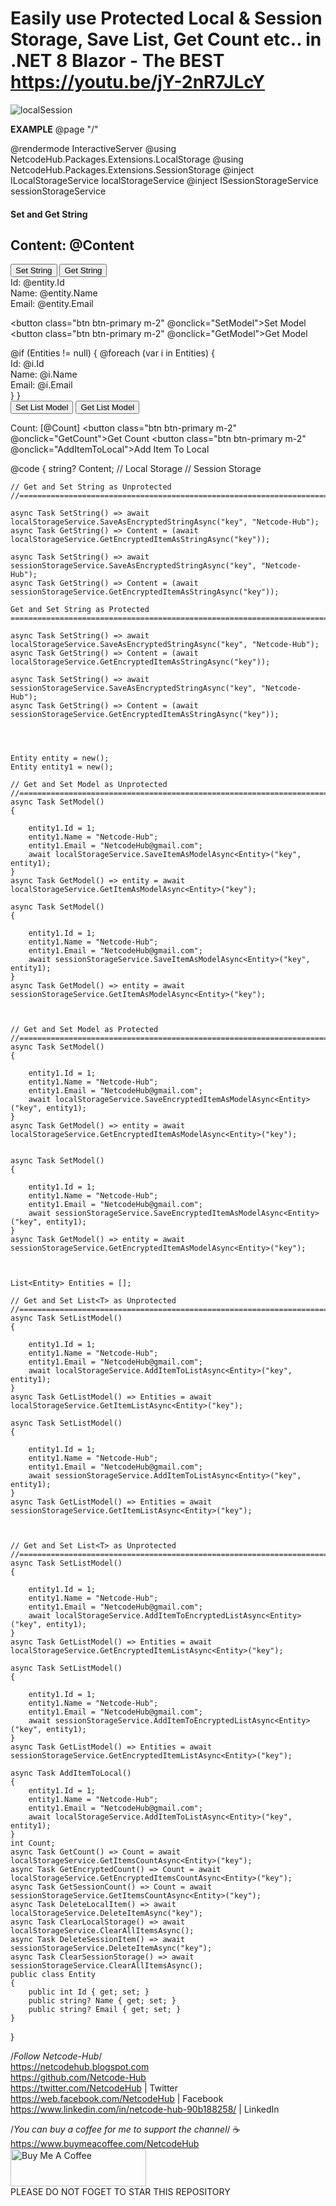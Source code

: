 # Easily use Protected Local & Session Storage, Save List, Get Count etc.. in .NET 8 Blazor - The BEST https://youtu.be/jY-2nR7JLcY
![localSession](https://github.com/Netcode-Hub/DemoBlazorLocalAndSessionStorage/assets/110794348/5ae19358-7dc4-43fe-8051-c2b5d23049c1)

**EXAMPLE**
@page "/"

@rendermode InteractiveServer
@using NetcodeHub.Packages.Extensions.LocalStorage
@using NetcodeHub.Packages.Extensions.SessionStorage
@inject ILocalStorageService localStorageService
@inject ISessionStorageService sessionStorageService


<h4>Set and Get String</h4>
<h2>Content: @Content</h2>
<button class="btn btn-primary m-2" @onclick="SetString">Set String </button>
<button class="btn btn-primary m-2" @onclick="GetString">Get String </button> 

<div class="m-2 p-3">
    Id: @entity.Id <br />
    Name: @entity.Name  <br />
    Email: @entity.Email <br />
</div>

 <button class="btn btn-primary m-2" @onclick="SetModel">Set Model </button>
<button class="btn btn-primary m-2" @onclick="GetModel">Get Model </button>


<div class="m-2 p-2">
    @if (Entities != null)
    {
        @foreach (var i in Entities)
        {
            <div class="m-2 p-3">
                Id: @i.Id <br />
                Name: @i.Name  <br />
                Email: @i.Email <br />
            </div>
        }
    }
</div>
<button class="btn btn-primary m-2" @onclick="SetListModel">Set List Model </button>
<button class="btn btn-primary m-2" @onclick="GetListModel">Get List Model </button>


 Count: [@Count]
<button class="btn btn-primary m-2" @onclick="GetCount">Get Count</button>
<button class="btn btn-primary m-2" @onclick="AddItemToLocal">Add Item To Local</button>


@code {
    string? Content;
    // Local Storage // Session Storage

    // Get and Set String as Unprotected
    //==========================================================================================

    async Task SetString() => await localStorageService.SaveAsEncryptedStringAsync("key", "Netcode-Hub");
    async Task GetString() => Content = (await localStorageService.GetEncryptedItemAsStringAsync("key"));

    async Task SetString() => await sessionStorageService.SaveAsEncryptedStringAsync("key", "Netcode-Hub");
    async Task GetString() => Content = (await sessionStorageService.GetEncryptedItemAsStringAsync("key"));

    Get and Set String as Protected
    ==========================================================================================

    async Task SetString() => await localStorageService.SaveAsEncryptedStringAsync("key", "Netcode-Hub");
    async Task GetString() => Content = (await localStorageService.GetEncryptedItemAsStringAsync("key"));

    async Task SetString() => await sessionStorageService.SaveAsEncryptedStringAsync("key", "Netcode-Hub");
    async Task GetString() => Content = (await sessionStorageService.GetEncryptedItemAsStringAsync("key"));




    Entity entity = new();
    Entity entity1 = new();

    // Get and Set Model as Unprotected
    //==========================================================================================
    async Task SetModel()
    {

        entity1.Id = 1;
        entity1.Name = "Netcode-Hub";
        entity1.Email = "NetcodeHub@gmail.com";
        await localStorageService.SaveItemAsModelAsync<Entity>("key", entity1);
    }
    async Task GetModel() => entity = await localStorageService.GetItemAsModelAsync<Entity>("key");

    async Task SetModel()
    {

        entity1.Id = 1;
        entity1.Name = "Netcode-Hub";
        entity1.Email = "NetcodeHub@gmail.com";
        await sessionStorageService.SaveItemAsModelAsync<Entity>("key", entity1);
    }
    async Task GetModel() => entity = await sessionStorageService.GetItemAsModelAsync<Entity>("key");



    // Get and Set Model as Protected
    //==========================================================================================
    async Task SetModel()
    {

        entity1.Id = 1;
        entity1.Name = "Netcode-Hub";
        entity1.Email = "NetcodeHub@gmail.com";
        await localStorageService.SaveEncryptedItemAsModelAsync<Entity>("key", entity1);
    }
    async Task GetModel() => entity = await localStorageService.GetEncryptedItemAsModelAsync<Entity>("key");


    async Task SetModel()
    {

        entity1.Id = 1;
        entity1.Name = "Netcode-Hub";
        entity1.Email = "NetcodeHub@gmail.com";
        await sessionStorageService.SaveEncryptedItemAsModelAsync<Entity>("key", entity1);
    }
    async Task GetModel() => entity = await sessionStorageService.GetEncryptedItemAsModelAsync<Entity>("key");



    List<Entity> Entities = [];

    // Get and Set List<T> as Unprotected
    //==========================================================================================
    async Task SetListModel()
    {

        entity1.Id = 1;
        entity1.Name = "Netcode-Hub";
        entity1.Email = "NetcodeHub@gmail.com";
        await localStorageService.AddItemToListAsync<Entity>("key", entity1);
    }
    async Task GetListModel() => Entities = await localStorageService.GetItemListAsync<Entity>("key");

    async Task SetListModel()
    {

        entity1.Id = 1;
        entity1.Name = "Netcode-Hub";
        entity1.Email = "NetcodeHub@gmail.com";
        await sessionStorageService.AddItemToListAsync<Entity>("key", entity1);
    }
    async Task GetListModel() => Entities = await sessionStorageService.GetItemListAsync<Entity>("key");



    // Get and Set List<T> as Unprotected
    //==========================================================================================
    async Task SetListModel()
    {

        entity1.Id = 1;
        entity1.Name = "Netcode-Hub";
        entity1.Email = "NetcodeHub@gmail.com";
        await localStorageService.AddItemToEncryptedListAsync<Entity>("key", entity1);
    }
    async Task GetListModel() => Entities = await localStorageService.GetEncryptedItemListAsync<Entity>("key");

    async Task SetListModel()
    {

        entity1.Id = 1;
        entity1.Name = "Netcode-Hub";
        entity1.Email = "NetcodeHub@gmail.com";
        await sessionStorageService.AddItemToEncryptedListAsync<Entity>("key", entity1);
    }
    async Task GetListModel() => Entities = await sessionStorageService.GetEncryptedItemListAsync<Entity>("key");

    async Task AddItemToLocal()
    {
        entity1.Id = 1;
        entity1.Name = "Netcode-Hub";
        entity1.Email = "NetcodeHub@gmail.com";
        await localStorageService.AddItemToListAsync<Entity>("key", entity1);
    }
    int Count;
    async Task GetCount() => Count = await localStorageService.GetItemsCountAsync<Entity>("key");
    async Task GetEncryptedCount() => Count = await localStorageService.GetEncryptedItemsCountAsync<Entity>("key");
    async Task GetSessionCount() => Count = await sessionStorageService.GetItemsCountAsync<Entity>("key");
    async Task DeleteLocalItem() => await localStorageService.DeleteItemAsync("key");
    async Task ClearLocalStorage() => await localStorageService.ClearAllItemsAsync();
    async Task DeleteSessionItem() => await sessionStorageService.DeleteItemAsync("key");
    async Task ClearSessionStorage() => await sessionStorageService.ClearAllItemsAsync();
    public class Entity
    {
        public int Id { get; set; }
        public string? Name { get; set; }
        public string? Email { get; set; }
    }
}



/*Follow Netcode-Hub*/ <br/>
https://netcodehub.blogspot.com <br/> 
https://github.com/Netcode-Hub <br/>
https://twitter.com/NetcodeHub | Twitter <br/>
https://web.facebook.com/NetcodeHub | Facebook <br/>
https://www.linkedin.com/in/netcode-hub-90b188258/ | LinkedIn <br/>

/*You can buy a coffee for me to support the channel*/ ☕️ <br/>
https://www.buymeacoffee.com/NetcodeHub <br/>
<a href="https://www.buymeacoffee.com/NetcodeHub" target="_blank"><img src="https://cdn.buymeacoffee.com/buttons/v2/default-yellow.png" alt="Buy Me A Coffee" style="height: 60px !important;width: 217px !important;" ></a> <br/>
PLEASE DO NOT FOGET TO STAR THIS REPOSITORY<br/>
